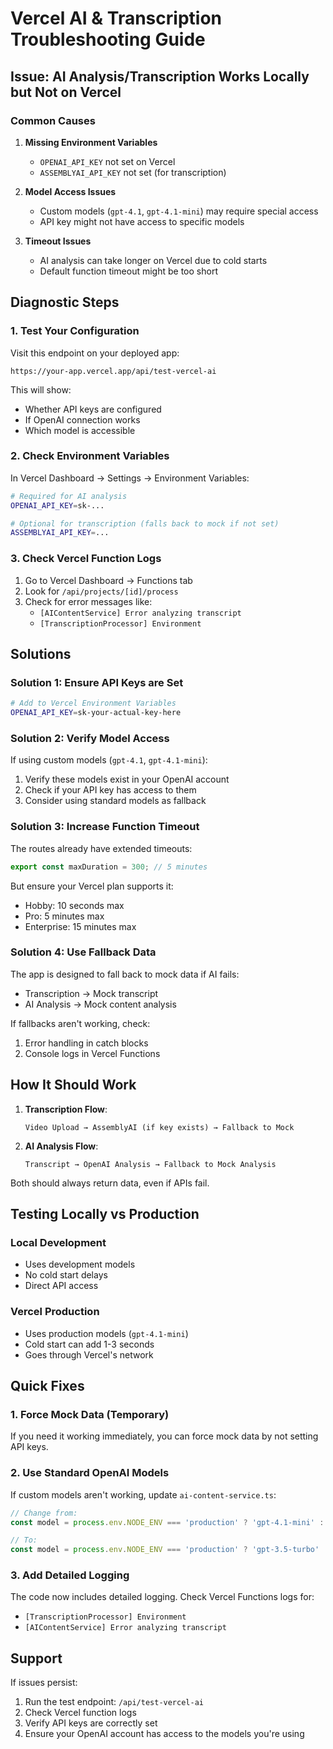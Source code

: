 # Vercel AI & Transcription Troubleshooting Guide

## Issue: AI Analysis/Transcription Works Locally but Not on Vercel

### Common Causes

1. **Missing Environment Variables**
   - `OPENAI_API_KEY` not set on Vercel
   - `ASSEMBLYAI_API_KEY` not set (for transcription)

2. **Model Access Issues**
   - Custom models (`gpt-4.1`, `gpt-4.1-mini`) may require special access
   - API key might not have access to specific models

3. **Timeout Issues**
   - AI analysis can take longer on Vercel due to cold starts
   - Default function timeout might be too short

## Diagnostic Steps

### 1. Test Your Configuration

Visit this endpoint on your deployed app:
```
https://your-app.vercel.app/api/test-vercel-ai
```

This will show:
- Whether API keys are configured
- If OpenAI connection works
- Which model is accessible

### 2. Check Environment Variables

In Vercel Dashboard → Settings → Environment Variables:

```bash
# Required for AI analysis
OPENAI_API_KEY=sk-...

# Optional for transcription (falls back to mock if not set)
ASSEMBLYAI_API_KEY=...
```

### 3. Check Vercel Function Logs

1. Go to Vercel Dashboard → Functions tab
2. Look for `/api/projects/[id]/process`
3. Check for error messages like:
   - `[AIContentService] Error analyzing transcript`
   - `[TranscriptionProcessor] Environment`

## Solutions

### Solution 1: Ensure API Keys are Set

```bash
# Add to Vercel Environment Variables
OPENAI_API_KEY=sk-your-actual-key-here
```

### Solution 2: Verify Model Access

If using custom models (`gpt-4.1`, `gpt-4.1-mini`):
1. Verify these models exist in your OpenAI account
2. Check if your API key has access to them
3. Consider using standard models as fallback

### Solution 3: Increase Function Timeout

The routes already have extended timeouts:
```typescript
export const maxDuration = 300; // 5 minutes
```

But ensure your Vercel plan supports it:
- Hobby: 10 seconds max
- Pro: 5 minutes max
- Enterprise: 15 minutes max

### Solution 4: Use Fallback Data

The app is designed to fall back to mock data if AI fails:
- Transcription → Mock transcript
- AI Analysis → Mock content analysis

If fallbacks aren't working, check:
1. Error handling in catch blocks
2. Console logs in Vercel Functions

## How It Should Work

1. **Transcription Flow**:
   ```
   Video Upload → AssemblyAI (if key exists) → Fallback to Mock
   ```

2. **AI Analysis Flow**:
   ```
   Transcript → OpenAI Analysis → Fallback to Mock Analysis
   ```

Both should always return data, even if APIs fail.

## Testing Locally vs Production

### Local Development
- Uses development models
- No cold start delays
- Direct API access

### Vercel Production
- Uses production models (`gpt-4.1-mini`)
- Cold start can add 1-3 seconds
- Goes through Vercel's network

## Quick Fixes

### 1. Force Mock Data (Temporary)
If you need it working immediately, you can force mock data by not setting API keys.

### 2. Use Standard OpenAI Models
If custom models aren't working, update `ai-content-service.ts`:
```typescript
// Change from:
const model = process.env.NODE_ENV === 'production' ? 'gpt-4.1-mini' : 'gpt-4.1'

// To:
const model = process.env.NODE_ENV === 'production' ? 'gpt-3.5-turbo' : 'gpt-4-turbo-preview'
```

### 3. Add Detailed Logging
The code now includes detailed logging. Check Vercel Functions logs for:
- `[TranscriptionProcessor] Environment`
- `[AIContentService] Error analyzing transcript`

## Support

If issues persist:
1. Run the test endpoint: `/api/test-vercel-ai`
2. Check Vercel function logs
3. Verify API keys are correctly set
4. Ensure your OpenAI account has access to the models you're using 